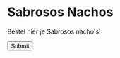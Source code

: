 <!DOCTYPE html>
<head>
  <title>Sabrosos Nachos</title>
  <style>
    body {
    }
    
    }
    input {
      border: 0;
      padding: 10px;
      font-size: 18px;
    }
    input[type="submit"] {
      background: red;
      color: white;
    }
  </style>
</head>
<body>
  <h1>Sabrosos Nachos</h1>
  <p>Bestel hier je Sabrosos nacho's!</p>
  <input type="submit" placeholder="Bestellen">
</body>

